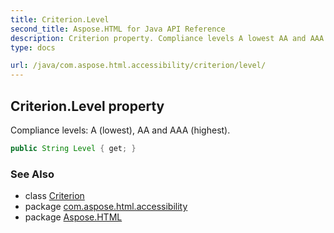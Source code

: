 ```yaml
---
title: Criterion.Level
second_title: Aspose.HTML for Java API Reference
description: Criterion property. Compliance levels A lowest AA and AAA highest
type: docs

url: /java/com.aspose.html.accessibility/criterion/level/
---
```

## Criterion.Level property

Compliance levels: A (lowest), AA and AAA (highest).

```java
public String Level { get; }
```

### See Also

* class [Criterion](../)
* package [com.aspose.html.accessibility](../../../com.aspose.html.accessibility/)
* package [Aspose.HTML](../../../)

